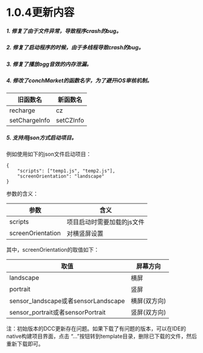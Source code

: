 # 1.0.4更新内容

##### 1. 修复了由于文件异常，导致程序crash的bug。
##### 2. 修复了启动程序的时候，由于多线程导致crash的bug。
##### 3. 修复了播放ogg音效的内存泄漏。
##### 4. 修改了conchMarket的函数名字，为了避开iOS审核机制。

|旧函数名 | 新函数名 |
|---|---|    
| recharge | cz |
| setChargeInfo| setCZInfo |

##### 5. 支持用json方式启动项目。

例如使用如下的json文件启动项目：


```
{
    "scripts": ["temp1.js", "temp2.js"],
    "screenOrientation": "landscape"
}
```

参数的含义：

|参数|含义|
|--|--|
|scripts|项目启动时需要加载的js文件|
|screenOrientation|对横竖屏设置|

其中，screenOrientation的取值如下：

|取值|屏幕方向|
|--|--|
|landscape|横屏|
|portrait|竖屏|
|sensor_landscape或者sensorLandscape|横屏(双方向)|
|sensor_portrait或者sensorPortrait|竖屏(双方向)|

注：初始版本的DCC更新存在问题。如果下载了有问题的版本，可以在IDE的native构建项目界面，点击 “...”按钮转到template目录，删除已下载的文件，然后重新下载即可。